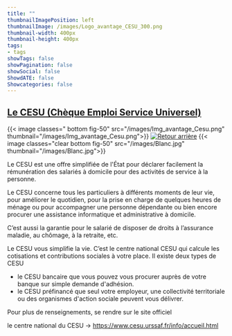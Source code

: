 ```yaml
---
title: ""
thumbnailImagePosition: left
thumbnailImage: /images/Logo_avantage_CESU_300.png
thumbnail-width: 400px
thumbnail-height: 400px
tags:
- tags
showTags: false
showPagination: false
showSocial: false
ShowdATE: false
Showcategories: false
---
```

## [Le CESU (Chèque Emploi Service Universel)](/avantages/02_cesu)
<!--more-->

{{< image classes=" bottom fig-50" src="/images/Img_avantage_Cesu.png" thumbnail="/images/Img_avantage_Cesu.png">}}
[![Retour arrière](/images/logo-retour-arriere_50.png)](../)
{{< image classes="clear bottom fig-50" src="/images/Blanc.jpg" thumbnail="/images/Blanc.jpg">}}


Le CESU est une offre simplifiée de l'État pour déclarer facilement la rémunération des salariés à domicile pour des activités de service à la personne.

Le CESU concerne tous les particuliers à différents moments de leur vie, pour améliorer le quotidien, pour la prise en charge de quelques heures de ménage ou pour accompagner une personne dépendante ou bien encore procurer une assistance informatique et administrative à domicile.

C’est aussi la garantie pour le salarié de disposer de droits à l’assurance maladie, au chômage, à la retraite, etc.

Le CESU vous simplifie la vie. C’est le centre national CESU qui calcule les cotisations et contributions sociales à votre place. Il existe deux types de CESU

* le CESU bancaire que vous pouvez vous procurer auprès de votre banque sur simple demande d'adhésion.
* le CESU préfinancé que seul votre employeur, une collectivité territoriale ou des organismes d'action sociale peuvent vous délivrer.

Pour plus de renseignements, se rendre sur le site officiel

le centre national du CESU -> https://www.cesu.urssaf.fr/info/accueil.html